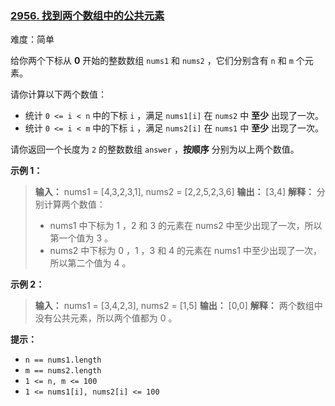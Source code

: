 ### [2956\. 找到两个数组中的公共元素](https://leetcode.cn/problems/find-common-elements-between-two-arrays/)

难度：简单

给你两个下标从 **0** 开始的整数数组 `nums1` 和 `nums2` ，它们分别含有 `n` 和 `m` 个元素。

请你计算以下两个数值：

- 统计 `0 <= i < n` 中的下标 `i` ，满足 `nums1[i]` 在 `nums2` 中 **至少** 出现了一次。
- 统计 `0 <= i < m` 中的下标 `i` ，满足 `nums2[i]` 在 `nums1` 中 **至少** 出现了一次。

请你返回一个长度为 `2` 的整数数组 `answer` ，**按顺序** 分别为以上两个数值。

**示例 1：**

> **输入：** nums1 = [4,3,2,3,1], nums2 = [2,2,5,2,3,6]
> **输出：** [3,4]
> **解释：** 分别计算两个数值：
>
> - nums1 中下标为 1 ，2 和 3 的元素在 nums2 中至少出现了一次，所以第一个值为 3 。
> - nums2 中下标为 0 ，1 ，3 和 4 的元素在 nums1 中至少出现了一次，所以第二个值为 4 。

**示例 2：**

> **输入：** nums1 = [3,4,2,3], nums2 = [1,5]
> **输出：** [0,0]
> **解释：** 两个数组中没有公共元素，所以两个值都为 0 。

**提示：**

- `n == nums1.length`
- `m == nums2.length`
- `1 <= n, m <= 100`
- `1 <= nums1[i], nums2[i] <= 100`
